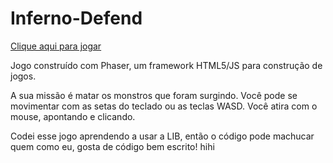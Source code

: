 # Inferno-Defend
[Clique aqui para jogar](https://vitorregisrr.github.io/adventuretimeHellRunning/)

Jogo construído com Phaser, um framework HTML5/JS para construção de jogos.

A sua missão é matar os monstros que foram surgindo. 
Você pode se movimentar com as setas do teclado ou as teclas WASD.
Você atira com o mouse, apontando e clicando.

Codei esse jogo aprendendo a usar a LIB, então o código pode machucar quem como eu, gosta de código bem escrito! hihi
